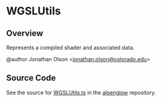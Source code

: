 # WGSLUtils

## Overview

Represents a compiled shader and associated data.

@author Jonathan Olson &lt;jonathan.olson@colorado.edu&gt;



## Source Code

See the source for [WGSLUtils.ts](https://github.com/phetsims/alpenglow/blob/main/js/webgpu/wgsl/WGSLUtils.ts) in the [alpenglow](https://github.com/phetsims/alpenglow) repository.
